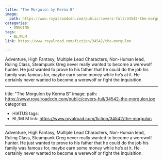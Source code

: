 ```yaml
---
title: "The Morgulon by Kerma B"
image:
  path: https://www.royalroadcdn.com/public/covers-full/34542-the-morgulon.jpg
categories:
  - ONGOING
tags:
  - BL/MLM
link: https://www.royalroad.com/fiction/34542/the-morgulon

---
```

Adventure, High Fantasy, Multiple Lead Characters, Non-Human lead, Ruling Class, Steampunk
Greg never really wanted to become a werewolf hunter. He just wanted to prove to his father that he could do the job his family was famous for, maybe earn some money while he’s at it.
He certainly never wanted to become a werewolf or fight the inquisition.

---
title: "The Morgulon by Kerma B"
image:
  path: https://www.royalroadcdn.com/public/covers-full/34542-the-morgulon.jpg
categories:
  - HIATUS
tags:
  - BL/MLM
link: https://www.royalroad.com/fiction/34542/the-morgulon

---
Adventure, High Fantasy, Multiple Lead Characters, Non-Human lead, Ruling Class, Steampunk
Greg never really wanted to become a werewolf hunter. He just wanted to prove to his father that he could do the job his family was famous for, maybe earn some money while he’s at it.
He certainly never wanted to become a werewolf or fight the inquisition.


